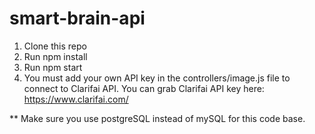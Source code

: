 # smart-brain-api
1. Clone this repo
2. Run npm install
3. Run npm start
4. You must add your own API key in the controllers/image.js file to connect to Clarifai API.
You can grab Clarifai API key here: https://www.clarifai.com/

** Make sure you use postgreSQL instead of mySQL for this code base.
